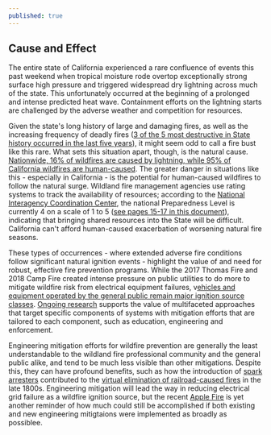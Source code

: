 ```yaml
---
published: true
---
```

## Cause and Effect

The entire state of California experienced a rare confluence of events this past weekend when tropical moisture rode overtop exceptionally strong surface high pressure and triggered widespread dry lightning across much of the state. This unfortunately occurred at the beginning of a prolonged and intense predicted heat wave. Containment efforts on the lightning starts are challenged by the adverse weather and competition for resources.

Given the state's long history of large and damaging fires, as well as the increasing frequency of deadly fires ([3 of the 5 most destructive in State history occurred in the last five years](https://abc7news.com/california-wildfires-fire-update-wildfire-disaster/2516857/)), it might seem odd to call a fire bust like this rare. What sets this situation apart, though, is the natural cause. [Nationwide, 16% of wildfires are caused by lightning, while 95% of California wildfires are human-caused](https://www.latimes.com/california/story/2019-10-29/how-do-wildfires-start). The greater danger in situations like this - especially in California - is the potential for human-caused wildfires to follow the natural surge. Wildland fire management agencies use rating systems to track the availability of resources; according to the [National Interagency Coordination Center](https://gacc.nifc.gov/), the national Preparedness Level is currently 4 on a scale of 1 to 5 ([see pages 15-17 in this document](https://www.fs.usda.gov/Internet/FSE_DOCUMENTS/fseprd536080.pdf)), indicating that bringing shared resources into the State will be difficult. California can't afford human-caused exacerbation of worsening natural fire seasons.

These types of occurrences - where extended adverse fire conditions follow significant natural ignition events - highlight the value of and need for robust, effective fire prevention programs. While the 2017 Thomas Fire and 2018 Camp Fire created intense pressure on public utilities to do more to mitigate wildfire risk from electrical equipment failures, v[ehicles and equipment operated by the general public remain major ignition source classes](https://www.latimes.com/business/la-fi-utility-wildfires-20171017-story.html). [Ongoing research](https://www.srs.fs.fed.us/pubs/gtr/gtr_srs171.pdf) supports the value of multifaceted approaches that target specific components of systems with mitigation efforts that are tailored to each component, such as education, engineering and enforcement.

Engineering mitigation efforts for wildfire prevention are generally the least understandable to the wildland fire professional community and the general public alike, and tend to be much less visible than other mitigations. Despite this, they can have profound benefits, such as how the introduction of [spark arresters](https://www.beckersupport.net/services/spark-arrester-qualification) contributed to the [virtual elimination of railroad-caused fires](https://www.hstoday.us/subject-matter-areas/infrastructure-security/railroads-can-teach-utilities-how-to-stop-causing-fires/) in the late 1800s. Engineering mitigation will lead the way in reducing electrical grid failure as a wildfire ignition source, but the recent [Apple Fire](https://thehill.com/changing-america/sustainability/environment/510401-car-diesel-is-behind-the-apple-wildfire-in) is yet another reminder of how much could still be accomplished if both existing and new engineering mitigtaions were implemented as broadly as possiblee.

